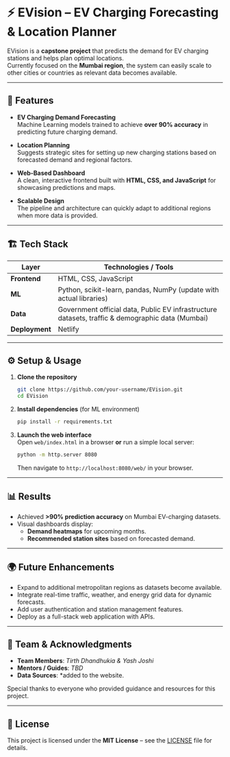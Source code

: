 # ⚡ EVision – EV Charging Forecasting & Location Planner

EVision is a **capstone project** that predicts the demand for EV charging stations and helps plan optimal locations.  
Currently focused on the **Mumbai region**, the system can easily scale to other cities or countries as relevant data becomes available.

---

## 🚀 Features

- **EV Charging Demand Forecasting**  
  Machine Learning models trained to achieve **over 90% accuracy** in predicting future charging demand.

- **Location Planning**  
  Suggests strategic sites for setting up new charging stations based on forecasted demand and regional factors.

- **Web-Based Dashboard**  
  A clean, interactive frontend built with **HTML, CSS, and JavaScript** for showcasing predictions and maps.

- **Scalable Design**  
  The pipeline and architecture can quickly adapt to additional regions when more data is provided.

---

## 🏗️ Tech Stack

| Layer            | Technologies / Tools                          |
|------------------|-----------------------------------------------|
| **Frontend**     | HTML, CSS, JavaScript                          |
| **ML**           | Python, scikit-learn, pandas, NumPy (update with actual libraries) |
| **Data**         | Government official data, Public EV infrastructure datasets, traffic & demographic data (Mumbai) |
| **Deployment**   | Netlify |

---


## ⚙️ Setup & Usage

1. **Clone the repository**
   ```bash
   git clone https://github.com/your-username/EVision.git
   cd EVision
   ```

2. **Install dependencies** (for ML environment)
   ```bash
   pip install -r requirements.txt
   ```

3. **Launch the web interface**  
   Open `web/index.html` in a browser **or** run a simple local server:
   ```bash
   python -m http.server 8080
   ```
   Then navigate to `http://localhost:8080/web/` in your browser.

---

## 📊 Results

- Achieved **>90% prediction accuracy** on Mumbai EV-charging datasets.
- Visual dashboards display:
  - **Demand heatmaps** for upcoming months.
  - **Recommended station sites** based on forecasted demand.


---

## 🌍 Future Enhancements

- Expand to additional metropolitan regions as datasets become available.
- Integrate real-time traffic, weather, and energy grid data for dynamic forecasts.
- Add user authentication and station management features.
- Deploy as a full-stack web application with APIs.

---

## 👥 Team & Acknowledgments

- **Team Members**: *Tirth Dhandhukia & Yash Joshi*  
- **Mentors / Guides**: *TBD*  
- **Data Sources**: *added to the website.

Special thanks to everyone who provided guidance and resources for this project.

---

## 📝 License

This project is licensed under the **MIT License** – see the [LICENSE](LICENSE) file for details.

